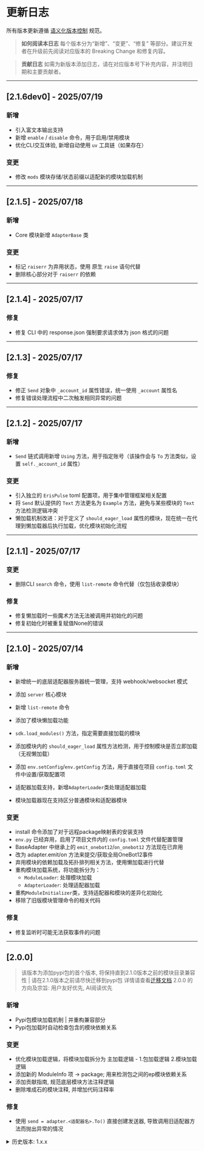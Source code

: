 # 更新日志

所有版本更新遵循 [语义化版本控制](https://semver.org/lang/zh-CN/) 规范。

> **如何阅读本日志**
> 每个版本分为“新增”、“变更”、“修复” 等部分。建议开发者在升级前先阅读对应版本的 Breaking Change 和修复内容。

> **贡献日志**
> 如需为新版本添加日志，请在对应版本号下补充内容，并注明日期和主要贡献者。


---
## [2.1.6dev0] - 2025/07/19
### 新增
- 引入富文本输出支持
- 新增 `enable` / `disable` 命令，用于启用/禁用模块
- 优化CLI交互体验, 新增自动使用 `uv` 工具链（如果存在）

### 变更
- 修改 `mods` 模块存储/状态前缀以适配新的模块加载机制

---

## [2.1.5] - 2025/07/18
### 新增
- Core 模块新增 `AdapterBase` 类

### 变更
- 标记 `raiserr` 为弃用状态，使用 原生 `raise` 语句代替
- 删除核心部分对于 `raiserr` 的依赖

---

## [2.1.4] - 2025/07/17
### 修复
- 修复 CLI 中的 response.json 强制要求请求体为 json 格式的问题

---

## [2.1.3] - 2025/07/17

### 修复
- 修正 `Send` 对象中 `_account_id` 属性错误，统一使用 `_account` 属性名
- 修复错误处理流程中二次触发相同异常的问题

---

## [2.1.2] - 2025/07/17

### 新增
- `Send` 链式调用新增 `Using` 方法，用于指定账号（该操作会与 `To` 方法类似，设置 `self._account_id` 属性）

### 变更
- 引入独立的 `ErisPulse` toml 配置项，用于集中管理框架相关配置
- 将 `Send` 默认提供的 `Text` 方法更名为 `Example` 方法，避免与某些模块的 `Text` 方法检测逻辑冲突
- 懒加载机制改进：对于定义了 `should_eager_load` 属性的模块，现在统一在代理到懒加载器后执行加载，优化模块初始化流程

---

## [2.1.1] - 2025/07/17

### 变更
- 删除CLI `search` 命令，使用 `list-remote` 命令代替（仅包括收录模块）

### 修复
- 修复懒加载时一些魔术方法无法被调用并初始化的问题
- 修复初始化时被重复赋值None的错误

---

## [2.1.0] - 2025/07/14

### 新增
- 新增统一的底层适配器服务器统一管理，支持 webhook/websocket 模式
- 添加 `server` 核心模块
- 新增 `list-remote` 命令

- 添加了模块懒加载功能
- `sdk.load_modules()` 方法，指定需要直接加载的模块
- 添加模块内的 `should_eager_load` 属性方法检测，用于控制模块是否立即加载（无视懒加载）
- 添加 `env.setConfig`/`env.getConfig` 方法，用于直接在项目 `config.toml` 文件中设置/获取配置项

- 适配器加载支持，新增`AdapterLoader`类处理适配器加载
- 模块加载器现在支持区分普通模块和适配器模块

### 变更
- install 命令添加了对于远程package映射表的安装支持
- `env.py` 已经弃用，启用了项目文件内的 `config.toml` 文件代替配置管理
- BaseAdapter 中继承上的 `emit_onebot12`/`on_onebot12` 方法现在已弃用
- 改为 adapter.emit/on 方法来提交/获取全局OneBot12事件
- 弃用模块的依赖加载及拓扑排列相关方法，使用懒加载进行代替
- 重构模块加载系统，将功能拆分为：
  - `ModuleLoader`: 处理模块加载
  - `AdapterLoader`: 处理适配器加载
- 重构`ModuleInitializer`类，支持适配器和模块的差异化初始化
- 移除了旧版模块管理命令的相关代码

### 修复
- 修复监听时可能无法获取事件的问题

---

## [2.0.0]
> 该版本为添加pypi包的首个版本, 将保持直到2.1.0版本之前的模块目录兼容性 | 请在2.1.0版本之前请尽快迁移到pypi包 详情请查看[迁移文档](https://github.com/yangjiePro/py-utils/blob/master/docs/move2pypi.md)
> 2.0.0 的方向及宗旨: 用户友好优先, AI阅读优先

### 新增
- Pypi包模块加载机制 | 并重构兼容部分
- Pypi包加载时自动检查包含的模块依赖关系

### 变更
- 优化模块加载逻辑，将模块加载拆分为 主加载逻辑 - 1.包加载逻辑 2.模块加载逻辑
- 添加新的 ModuleInfo 项 -> package; 用来检测包之间的ep模块依赖关系
- 添加贡献指南, 规范底层模块方法注释逻辑
- 删除堆成石的模块注释, 并增加代码注释率

### 修复
- 使用 `send = adapter.<适配器名>.To()` 直接创建发送器, 导致调用旧适配器方法而抛出异常的情况

<details>
<summary>历史版本: 1.x.x </summary>
---

## [1.2.6 - 1.2.9]
> 兼容性控制版本
### 新增
- 新增 sdk.logger.get_logs([ModuleName]) 方法，用于获取底层日志内容
### 变更
- 优化部分注解类型以兼容更多Python版本
- 注解从 py3.10+ 的原生注解改为typings注解 | 已在 py3.8+ 版本中测试通过

---

## [1.2.5]
### 修复
- 现在CLI更新模块时会进行依赖检测并自动补全
### 变更
- 调整Adapter类引用关系（不影响其他模块）

---

## [1.2.4]
### 修复
- 恢复 raiserr 的加载以解决兼容性问题

---

## [1.2.3]
### 新增
- 安装本地模块时自动安装依赖

### 修复
- 修复使用UV管理器安装SDK后安装模块时提示 "pip" 不存在的错误

---

## [1.2.2]

### 修复
- 初始化项目时自动初始化环境配置的时候两个环境变量被错误覆盖的问题

---

## [1.2.0]
### 新增
- 添加 `main.py` 的初始化方法
- 添加CLI: `epsdk init` 初始化项目

### 修复
- 修复 `Windows` 平台下安装本地模块时无法指定目录的问题

---

## [1.1.16]
### 修复
- 修复本地模块安装时可能出现的错误

---

## [1.1.15]
> 此版本为回滚版本,版本基于1.1.14.dev1:re | 为了修复多项目带来的严重问题，建议升级前先备份数据
### 新增
- 拓展CLI:install命令，现在可以指定本地目录直接安装模块

### 修复
- 修复多项目下模块初始化时可能出现的错误(回滚为单模块项目)

---
## [1.1.14.dev1:re]
> 此版本为开发版本，不保证兼容性，仅用于测试和开发

> dev1 的改动为sdk初始化功能优化 | 修复上个版本留下的bug
### 新增
- 添加新的 ForAIDocs 项目文档

### 修复
- 修复自动快照初始化时`_last_snapshot_time`和`_snapshot_interval`可能为None的问题
- 添加快照时的安全关闭数据库和恢复

## [1.1.14.dev0]
> dev0 的改动为数据库重构优化

### 新增
- 环境配置（env）模块支持**事务**、**快照**和**批量操作**：
  - `transaction()` 上下文管理器，支持多操作安全性，异常自动回滚
  - `snapshot(name)` 创建数据库快照，`restore(name)` 恢复快照，`list_snapshots()`/`delete_snapshot(name)` 快照管理
  - `set_multi`、`get_multi`、`delete_multi` 批量操作接口
  - `set_snapshot_interval(seconds)` 设置自动快照间隔，默认每小时自动快照

- 启用 SQL-WAL 模式提升并发性能

---

## [1.1.12 - 1.1.13]
### 新增
-  默认模块源,现在直接执行 epsdk update 命令即可添加并更新官方模块源

### 变更
- 现在Adapter需要继承的类从sdk.SendDSL改为继承上层Send嵌套类,即重写为 class Send(super().Send)

### 修复
- 修复CLI-Origin选择协议时未正确显示所有协议的问题

---

## [1.1.11]

### 新增
- 新增 `run` CLI 命令，支持运行脚本并可选热重载模式
- 新增 `show_topology()` 工具函数，可视化显示模块依赖关系
- 适配器新增指数退避重试机制，失败后自动延迟重试

### 变更
- 重构适配器重启逻辑，使用渐进式延迟重试策略
- 将模块依赖关系存储到环境变量中
- 改进 CLI 输出格式和交互体验

### 修复
- 修复模块状态更新时未同步更新模块信息的问题

---

## [1.1.10]

### 新增
- 支持通过 `hasattr(sdk.adapter, '<platform>')` 检查平台适配器是否存在
- 对短平台名（≤10字符）自动注册所有大小写组合形式（如 `qq`, `qQ`, `Qq`, `QQ`）
- 对长平台名注入 `.lower()`, `.upper()`, `.capitalize()` 三种形式以提升兼容性

---

## [1.1.9]
### 新增
- `adapter.<AdapterRegName>.on` 修饰器现在不强制要求传入事件类型
- `adapter.<AdapterRegName>.add_handler(event_type, handler)` 方法，用于运行时动态注册事件处理器
- 支持调用 `add_handler(handler)` 单参数形式，默认监听所有事件（等价于 `"*"`）

### 变更
- 更新 `adapter` 实现，支持通过任意大小写形式访问适配器（如 `adapter.QQ`、`adapter.qq`）
- 新增 `AdapterManager.get()` 对大小写不敏感的支持，提升平台查找兼容性

---

## [1.1.8]
### 变更
- 移动环境变量加载至初始化函数内
- 添加 SDK 初始化日志输出
- 调整 SendDSLBase.To 方法，支持可选参数
- 更新 logger 中的致命错误处理方式

---

## [1.1.7]
### 变更
- 修改 adapter.startup() 方法，引入 `scheduled_adapters` 集合用于防止重复调度相同适配器实例
- 调整日志输出逻辑，减少“已被其他协程启动”类提示，仅保留关键启动信息

### 修复
- 解决在并发启动多个同实例适配器时产生的冗余任务与日志问题

---

## [1.1.6]
### 修复
- 优化了模块扫描逻辑，避免重复加载模块

## [1.1.5]
### 变更
- adapter.start 变更为单例factory，避免重复创建实例

## [1.1.4]
### 修复
- 我们不再希望模块通过 register_adapters() 实例方法来注册适配器（因为需要实例化 Main），改为在模块 __init__() 方法中通过定义类似 moduleInfo 的结构实现Adapter

## [1.1.3]

### 变更
- 重构 init() 函数结构，分阶段处理模块扫描、依赖解析、适配器注册、Main 实例化

## [1.1.2]
### 修复
- 修复adapter模块中重启模块的方法

## [1.1.1]
### 新增
- **新增 SDK 初始化时自动生成 `env.py` 配置文件的功能**，若文件不存在，则生成带注释和示例的模板文件

---

## [1.1.0]

### 新增
- 新增全局异常钩子机制，捕获非 SDK 抛出的异常并重定向至 `sdk.raiserr`
- 新增线程池任务异常处理逻辑，确保线程内错误被捕获
- 新增适配器自动重启机制，在异常时尝试 stop 后重新 start
- 新增适配器链式发送接口 `Send.To(...).Func()`，提供 DSL 风格的消息构建方式
- 支持开发者继承 `SendDSL` 类型并扩展 `.Func()` 方法

### 变更
- 优化异常处理流程，统一使用 `sdk.raiserr.CaughtExternalError` 处理外部异常
- 改进 `AdapterManager._run_adapter` 方法，支持失败重试与自动恢复

### 修复
- 修复了部分线程任务中未正确记录日志的问题

---

## [1.0.15]

### 新增
- 新增适配器模块支持，引入 adapter 模块，包含 BaseAdapter 基类与 adapter 实例。
- 支持模块通过实现 `register_adapters()` 方法注册平台适配器，并在初始化阶段自动加载。
- 提供 `sdk.adapter.register(platform_name, adapter_class)` 接口用于手动注册适配器。

### 变更
- 在 SDK 初始化流程中增加对模块 `register_adapters()` 方法的检查与执行逻辑。
- 优化 SDK 属性注册顺序，确保 adapter、BaseAdapter 正确挂载到 `sdk` 实例。
- 更新底层文档（REFERENCE），补充适配器机制说明。

### 修复
- 修复了部分异常场景下适配器注册失败时的日志输出问题。
- 优化错误捕获逻辑，避免因单个适配器注册失败导致模块初始化中断。

---

## [1.0.14]

### 新增
- 添加了工具模块 (util)，包含 `ExecAsync` 函数和 `@cache`, `@run_in_executor`, `@retry` 装饰器，用于简化开发过程并提高代码质量。
- `logger` 新增 `save_logs(path: str | list)` 方法，支持手动保存日志到指定路径
- `logger` 新增 `set_output_file(path: str | list)` 方法，支持配置日志输出路径
- `logger` 新增 `set_module_level(module: str, level: int)` 方法，支持按模块设置日志等级
- `logger` 新增 `catch` 装饰器，支持自动捕获和记录函数异常
- 新增`REFERENCE`文档，提供底层文档支持

### 变更
- 重构了环境管理和模块管理功能，将 `db` 模块拆分为 `EnvManager` 和 `ModuleManager`
- 优化了配置存储结构，引入系统级命名空间 `erispulse.system` 以隔离核心配置
- 修改了模块数据存储方式，使用前缀标识替代专用数据表
- 将各实例方法修改为在模块内部定义，方便被重写
- 重命名`errors` --> `raiserr`，并提供自定义错误
- 重命名`envManager` --> `db`，sdk实例无变化
- 删除除`aiohttp`外对于非标准库的依赖

### 修复
- 修复了日志保存功能中的文件编码问题，确保使用 UTF-8 编码
- 修复了日志输出文件功能中的多路径处理问题
- 修复安装模块时总提示需要更新源的问题

---

## [1.0.14.dev]
> 该版本起对于底层进行了较为较大的修改重构

### [1.0.14.dev3]

#### 新增
- 添加了工具模块 (util)，包含 `ExecAsync` 函数和 `@cache`, `@run_in_executor`, `@retry` 装饰器，用于简化开发过程并提高代码质量。

### [1.0.14.dev2]

#### 变更
- 重构了环境管理和模块管理功能，将 `db` 模块拆分为 `EnvManager` 和 `ModuleManager`
- 优化了配置存储结构，引入系统级命名空间 `erispulse.system` 以隔离核心配置
- 修改了模块数据存储方式，使用前缀标识替代专用数据表

---

### [1.0.14.dev1]

#### 新增
- `logger` 新增 `save_logs(path: str | list)` 方法，支持手动保存日志到指定路径
- `logger` 新增 `set_output_file(path: str | list)` 方法，支持配置日志输出路径
- `logger` 新增 `set_module_level(module: str, level: int)` 方法，支持按模块设置日志等级
- `logger` 新增 `catch` 装饰器，支持自动捕获和记录函数异常

#### 修复
- 修复了日志保存功能中的文件编码问题，确保使用 UTF-8 编码
- 修复了日志输出文件功能中的多路径处理问题

---

### [1.0.14.dev0]
#### 新增
- 新增`REFERENCE`文档，提供底层文档支持

#### 变更
- 将各实例方法修改为在模块内部定义，方便被重写
- 重命名`errors` --> `raiserr`，并提供自定义错误
- 重命名`envManager` --> `db`，sdk实例无变化
- 删除除`aiohttp`外对于非标准库的依赖
- 重构了日志系统，支持运行日志写入和模块级日志等级控制

#### 修复
- 修复安装模块时总提示需要更新源的问题

---

## [1.0.13] - 修复并发问题

### 修复
- 优化了多线程/异步任务调度逻辑，解决了模块在高并发环境下出现的竞态条件问题
- 修复了部分共享资源访问时未加锁导致的数据不一致问题

---

## [1.0.12] - 重大更新（Breaking Change）
> ⚠️ 此版本不兼容旧版本，请注意迁移事项

### 变更
- 重构模块 info 结构
- 修改 SDK 实例为伪指针，方便模块重写底层功能
- 移除了logger对 `rich` 的依赖
- 删除了强制传入模块 logger 的参数，请改用 `sdk.logger` 进行日志记录

---

## [1.0.11]

### 改进
- 优化了模块加载时对空可选依赖列表的处理，避免不必要的警告日志输出
- 改进了日志信息的清晰度，减少冗余提示，提升用户体验

---

## [1.0.10]

### 修复
- 修复了模块加载逻辑中可选依赖未正确加载的问题

### 改进
- 增强了日志输出，便于调试模块加载过程
- 改进了 `optional_dependencies` 的处理逻辑，支持部分依赖加载

---

## [1.0.9]

### 修复
- 修复了部分命令行参数的错误

---

## [1.0.8]

### 新增
- 现在包会被添加至系统环境，用户可以直接通过命令行 `ep` 或 `epsdk` 调用 CLI

---

## [1.0.7]

### 修复
- 修复了诸多小问题

---

## [1.0.6]

### 修复
- 修复了 SDK-CLI 中的颜色乱码问题

### 改进
- 将数据库调整为包内存储，以解决多进程问题

---

## [1.0.5]

### 改进
- 更新了 SDK 模块对于 pip 依赖安装的支持

---

## [1.0.4]

### 修复
- 修复了部分命令行不支持 logger 颜色代码的问题

### 改进
- 替换为 `rich` 库进行日志输出

</details>